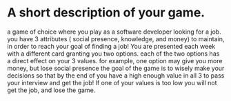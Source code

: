 # A short description of your game.
a game of choice where you play as a software developer looking for a job. you have 3 attributes ( social presence, knowledge, and money) to maintain, in order to reach your goal of finding a job! You are presented each week with a different card granting you two options. each of the two options has a direct effect on your 3 values. for example, one option may give you more money, but lose social presence the goal of the game is to wisely make your decisions so that by the end of you have a high enough value in all 3 to pass your interview and get the job! If one of your values is too low you will not get the job, and lose the game.
